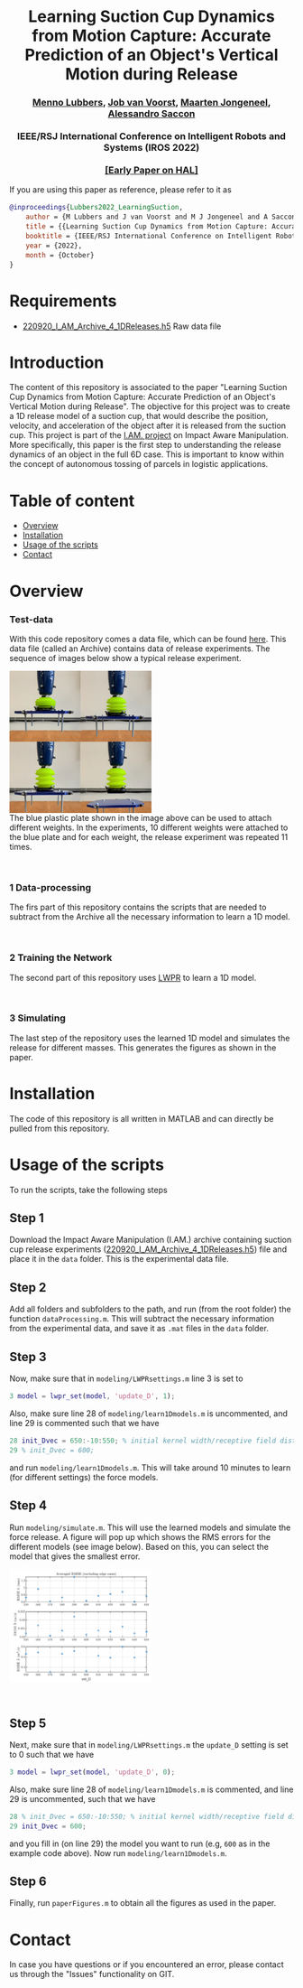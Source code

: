 <div align="center">
<h1 align="center">
Learning Suction Cup Dynamics from Motion Capture:
Accurate Prediction of an Object's Vertical Motion during Release
</h1>
</div>
<div align="center">
<h3>
<a href="https://research.tue.nl/">Menno Lubbers</a>,
<a href="https://research.tue.nl/">Job van Voorst</a>,
<a href="https://research.tue.nl/en/persons/maarten-jongeneel">Maarten Jongeneel</a>,
<a href="https://www.tue.nl/en/research/researchers/alessandro-saccon/">Alessandro Saccon</a>
<br>
<br>
IEEE/RSJ International Conference on Intelligent Robots and Systems (IROS 2022)
<br>
<br>
<a href="https://hal.archives-ouvertes.fr/hal-03740751v1">[Early Paper on HAL]</a>
</h3>
</div>

If you are using this paper as reference, please refer to it as
```bibtex
@inproceedings{Lubbers2022_LearningSuction,
    author = {M Lubbers and J van Voorst and M J Jongeneel and A Saccon},
    title = {{Learning Suction Cup Dynamics from Motion Capture: Accurate Prediction of an Object's Vertical Motion during Release}},
    booktitle = {IEEE/RSJ International Conference on Intelligent Robots and Systems (IROS 2022)},
    year = {2022},
    month = {October}
}
```
Requirements
===========
 - [220920_I_AM_Archive_4_1DReleases.h5](https://doi.org/10.4121/20536569) Raw data file 

Introduction
============

The content of this repository is associated to the paper "Learning Suction Cup Dynamics from Motion Capture: Accurate Prediction of an Object's Vertical Motion during Release". The objective for this project was to create a 1D release model of a suction cup, that would describe the position, velocity, and acceleration of the object after it is released from the suction cup. This project is part of the [I.AM. project](www.i-am-project.eu) on Impact Aware Manipulation. More specifically, this paper is the first step to understanding the release dynamics of an object in the full 6D case. This is important to know within the concept of autonomous tossing of parcels in logistic applications. 


Table of content
================
- [Overview](#overview)
- [Installation](#installation)
- [Usage of the scripts](#usage-of-the-scripts)
- [Contact](#contact)

# Overview
### **Test-data**
With this code repository comes a data file, which can be found [here](https://doi.org/10.4121/20536569). This data file (called an Archive) contains data of release experiments. The sequence of images below show a typical release experiment.
<div align="center">
<div style = "display: flex; align="center">
<img src="images/TypicalRelease.png" width="50%"/> 
</div>
</div> 
The blue plastic plate shown in the image above can be used to attach different weights. In the experiments, 10 different weights were attached to the blue plate and for each weight, the release experiment was repeated 11 times. 

<p>&nbsp;</p>

### **1 Data-processing**
The firs part of this repository contains the scripts that are needed to subtract from the Archive all the necessary information to learn a 1D model. 

<p>&nbsp;</p>

### **2 Training the Network**
The second part of this repository uses [LWPR](https://web.inf.ed.ac.uk/slmc/research/software/lwpr) to learn a 1D model. 

<p>&nbsp;</p>

### **3 Simulating**
The last step of the repository uses the learned 1D model and simulates the release for different masses. This generates the figures as shown in the paper. 


# Installation
The code of this repository is all written in MATLAB and can directly be pulled from this repository. 

# Usage of the scripts
To run the scripts, take the following steps

## Step 1
Download the Impact Aware Manipulation (I.AM.) archive containing suction cup release experiments ([220920_I_AM_Archive_4_1DReleases.h5](https://doi.org/10.4121/20536569)) file and place it in the `data` folder. This is the experimental data file.

## Step 2
Add all folders and subfolders to the path, and run (from the root folder) the function `dataProcessing.m`. This will subtract the necessary information from the experimental data, and save it as `.mat` files in the `data` folder. 

## Step 3
Now, make sure that in `modeling/LWPRsettings.m` line 3 is set to
```matlab
3 model = lwpr_set(model, 'update_D', 1);
```
Also, make sure line 28 of `modeling/learn1Dmodels.m` is uncommented, and line 29 is commented such that we have 
```matlab
28 init_Dvec = 650:-10:550; % initial kernel width/receptive field distance metric
29 % init_Dvec = 600;
``` 
and run `modeling/learn1Dmodels.m`. This will take around 10 minutes to learn (for different settings) the force models. 

## Step 4
Run `modeling/simulate.m`. This will use the learned models and simulate the force release. A figure will pop up which shows the RMS errors for the different models (see image below). Based on this, you can select the model that gives the smallest error. 

<div align="center">
<div style = "display: flex; align="center">
<img src="images/ModelErrors.png" alt="drawing" width=50%/> 
</div>
</div>
<p>&nbsp;</p>

## Step 5
Next, make sure that in `modeling/LWPRsettings.m` the `update_D` setting is set to 0 such that we have
```matlab
3 model = lwpr_set(model, 'update_D', 0);
```
Also, make sure line 28 of `modeling/learn1Dmodels.m` is commented, and line 29 is uncommented, such that we have
```matlab
28 % init_Dvec = 650:-10:550; % initial kernel width/receptive field distance metric
29 init_Dvec = 600;
``` 
and you fill in (on line 29) the model you want to run (e.g, `600` as in the example code above). Now run `modeling/learn1Dmodels.m`. 

## Step 6
Finally, run `paperFigures.m` to obtain all the figures as used in the paper.

# Contact
In case you have questions or if you encountered an error, please contact us through the "Issues" functionality on GIT. 





